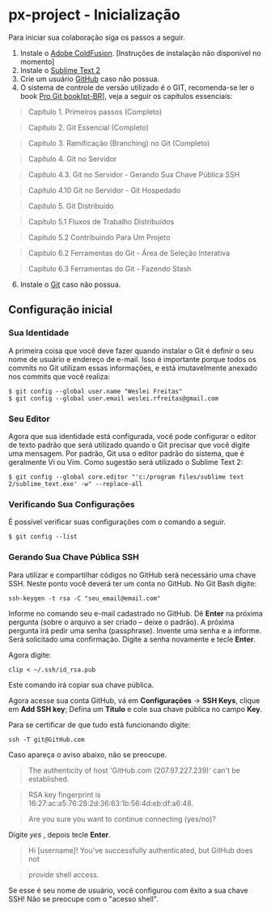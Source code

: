 # px-project - Inicialização

Para iniciar sua colaboração siga os passos a seguir.

1. Instale o [Adobe ColdFusion](http://www.adobe.com/cfusion/tdrc/index.cfm?product=coldfusion&loc=pt_br). [Instruções de instalação não disponível no momento]
2. Instale o [Sublime Text 2](http://www.sublimetext.com/2)
3. Crie um usuário [GitHub](https://GitHub.com) caso não possua.
5. O sistema de controle de versão utilizado é o GIT, recomenda-se ler o book [Pro Git book[pt-BR]](http://git-scm.com/book/pt-br/v1), veja a seguir os capítulos essenciais:
 
  >Capítulo 1. Primeiros passos (Completo)

  >Capítulo 2. Git Essencial (Completo)
  
  >Capítulo 3. Ramificação (Branching) no Git (Completo)
  
  >Capítulo 4. Git no Servidor
  
  >Capítulo 4.3. Git no Servidor - Gerando Sua Chave Pública SSH
  
  >Capítulo 4.10 Git no Servidor - Git Hospedado
  
  >Capítulo 5. Git Distribuído
  
  >Capítulo 5.1 Fluxos de Trabalho Distribuídos
  
  >Capítulo 5.2 Contribuindo Para Um Projeto
  
  >Capítulo 6.2 Ferramentas do Git - Área de Seleção Interativa
  
  >Capítulo 6.3 Ferramentas do Git - Fazendo Stash

6. Instale o [Git](http://git-scm.com/downloads) caso não possua.

## Configuração inicial

### Sua Identidade

A primeira coisa que você deve fazer quando instalar o Git é definir o seu nome de usuário e endereço de e-mail. Isso é importante porque todos os commits no Git utilizam essas informações, e está imutavelmente anexado nos commits que você realiza:

```shell
$ git config --global user.name "Weslei Freitas"
$ git config --global user.email weslei.rfreitas@gmail.com   
```

### Seu Editor

Agora que sua identidade está configurada, você pode configurar o editor de texto padrão que será utilizado quando o Git precisar que você digite uma mensagem. Por padrão, Git usa o editor padrão do sistema, que é geralmente Vi ou Vim. Como sugestão será utilizado o Sublime Text 2:

```shell
$ git config --global core.editor "'c:/program files/sublime text 2/sublime_text.exe' -w" --replace-all
```

### Verificando Sua Configurações

É possível verificar suas configurações com o comando a seguir.

```shell
$ git config --list
```

### Gerando Sua Chave Pública SSH 

Para utilizar e compartilhar códigos no GitHub será necessário uma chave SSH.	Neste ponto você deverá ter um conta no GitHub.
No Git Bash digite:

```shell
ssh-keygen -t rsa -C "seu_email@email.com"
```

Informe no comando seu e-mail cadastrado no GitHub. Dê **Enter** na próxima pergunta (sobre o arquivo a ser criado – deixe o padrão).
A próxima pergunta irá pedir uma senha (passphrase). Invente uma senha e a informe. Será solicitado uma confirmação. Digite a senha novamente e tecle **Enter**.

Agora digite:

```shell
clip < ~/.ssh/id_rsa.pub
```
Este comando irá copiar sua chave pública.

Agora acesse sua conta GitHub, vá em **Configurações** -> **SSH Keys**, clique em **Add SSH key**;
Defina um **Título** e cole sua chave pública no campo **Key**.

Para se certificar de que tudo está funcionando digite:

```shell
ssh -T git@GitHub.com
```

Caso apareça o aviso abaixo, não se preocupe.

> The authenticity of host 'GitHub.com (207.97.227.239)' can't be established.

> RSA key fingerprint is 16:27:ac:a5:76:28:2d:36:63:1b:56:4d:eb:df:a6:48.

> Are you sure you want to continue connecting (yes/no)?

Digite *yes* , depois tecle **Enter**.
> Hi [username]! You've successfully authenticated, but GitHub does not

> provide shell access.

Se esse é seu nome de usuário, você configurou com êxito a sua chave SSH! Não se preocupe com o "acesso shell".
